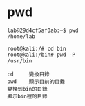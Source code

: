 # pwd
```
lab@29d4cf5af0ab:~$ pwd
/home/lab
```

```
root@kali:/# cd bin
root@kali:/bin# pwd -P
/usr/bin
```
```
cd     變換目錄
pwd    顯示目前的目錄
變換到bin的目錄
顯示bin裡的目錄

```
